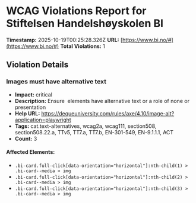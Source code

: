# WCAG Violations Report for Stiftelsen Handelshøyskolen BI

**Timestamp:** 2025-10-19T00:25:28.326Z
**URL:** [https://www.bi.no/#](https://www.bi.no/#)
**Total Violations:** 1

## Violation Details

### Images must have alternative text

- **Impact:** critical
- **Description:** Ensure <img> elements have alternative text or a role of none or presentation
- **Help URL:** https://dequeuniversity.com/rules/axe/4.10/image-alt?application=playwright
- **Tags:** cat.text-alternatives, wcag2a, wcag111, section508, section508.22.a, TTv5, TT7.a, TT7.b, EN-301-549, EN-9.1.1.1, ACT
- **Count:** 3

#### Affected Elements:

- `.bi-card.full-click[data-orientation="horizontal"]:nth-child(1) > .bi-card--media > img`
- `.bi-card.full-click[data-orientation="horizontal"]:nth-child(2) > .bi-card--media > img`
- `.bi-card.full-click[data-orientation="horizontal"]:nth-child(3) > .bi-card--media > img`
